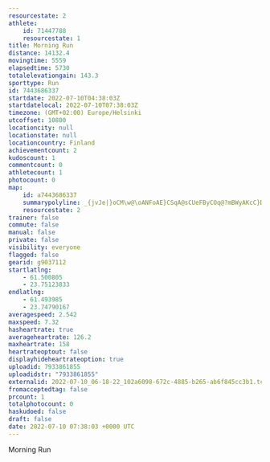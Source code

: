 ```yaml
---
resourcestate: 2
athlete:
    id: 71447788
    resourcestate: 1
title: Morning Run
distance: 14132.4
movingtime: 5559
elapsedtime: 5730
totalelevationgain: 143.3
sporttype: Run
id: 7443686337
startdate: 2022-07-10T04:38:03Z
startdatelocal: 2022-07-10T07:38:03Z
timezone: (GMT+02:00) Europe/Helsinki
utcoffset: 10800
locationcity: null
locationstate: null
locationcountry: Finland
achievementcount: 2
kudoscount: 1
commentcount: 0
athletecount: 1
photocount: 0
map:
    id: a7443686337
    summarypolyline: _{jvJe|}oCM\w@\oANFoAE}CSqA@sCUeFByCOq@?mBWyAKcC}D@}ByD_@QkB~Ai@EeA|@y@xBc@tB[J_@a@O?WNm@bBiBHYiCg@eAKm@cBaB[mAs@gAa@}BTcBMkB@cJXuGp@iEI_@qBqBe@iDJgAhBaBTeAS}CMaKJuHLuBYsBF}EQ}@iAq@g@iCi@wAe@sBoCEq@d@{BYORGv@DvFMvIBbHq@`Go@l@y@IkA{AaAcE[gCBwCU_BuA{Dm@uB]_@y@UcBiCw@sCYyBUm@[aBDg@t@wB^a@Dg@IeBY[eAiCCk@PsACwAVcBLmEXoA`@sDRiCn@cDIcCs@uEu@sLi@yES_F@_DWgJ[mF]qCIkEPoA`BsDfBeCZkBLiBj@yBlAcC^uEdAyBHkBq@eF_@kAeAyAYeAAiAPwAUkBFq@M_BS]i@BmA|A}@VuAi@{@qBc@oBY_Es@oDFkAf@mATwAOsCT{ApBwEb@{Ab@gCp@wAbAmAj@wAO{Gk@}H?sDS}EF{CJcBV_C^kANBp@~C`BFvAfAp@e@nA}B`@]PDlB`FR~CRx@BfBt@lD~@fDEfFWfDNjFEfCHn@?lEh@dDNpBA~Bs@`CMjAYf@]hCqArDGn@aCpEkBxBUrA?hApBxHXh@vA~@HjCvA|Dn@dEr@`Bz@n@R^bBpDXpAjAtJJvDl@fFUhC?pAZt@HrARb@LtAV`AA~B^vDdAxE?xAdA~EJtDd@xCLpA@fDOv@?nBUlC?tBLx@@bBi@~EJhAElAPxAa@`DE|BWpCDzD]fDFf@Kb@CrDg@zDQlFBbB`@bCe@vKVlIQlKd@pJU|Ba@nBUhFI|J\fE^|@V`CZn@nBjBXn@Vx@b@lDVXl@CvAwCd@b@b@O~@qDj@cAt@m@bAE|@a@n@eAv@cCL{@KyC[}A@g@v@{A~@{C\iB`AyB@}@tAq@?SNDHh@f@|@|@r@f@AlB}@NaBDiCt@KzAr@bAm@vAUzBxAr@FdAqBP?Jm@|@gA~Ak@xEb@bA{@NzEElCJvAQhCXnBFvBVhAh@~@j@l@v@Zz@dA`AlGzAvAt@RhErCLXX|AbAAb@Xj@mCjAdA^Db@z@?~Ac@xA\zEBvEIpB_@zATfB?lHNrDw@xAkFdAeBLe@f@aAFKTOGo@n@{A\Y`@MA
    resourcestate: 2
trainer: false
commute: false
manual: false
private: false
visibility: everyone
flagged: false
gearid: g9037112
startlatlng:
    - 61.500805
    - 23.75123833
endlatlng:
    - 61.493985
    - 23.74790167
averagespeed: 2.542
maxspeed: 7.32
hasheartrate: true
averageheartrate: 126.2
maxheartrate: 158
heartrateoptout: false
displayhideheartrateoption: true
uploadid: 7933861855
uploadidstr: "7933861855"
externalid: 2022-07-10_06-18-22_102a6098-672c-4885-b265-ab6f845cc3b1.tcx
fromacceptedtag: false
prcount: 1
totalphotocount: 0
haskudoed: false
draft: false
date: 2022-07-10 07:38:03 +0000 UTC
---
```

Morning Run